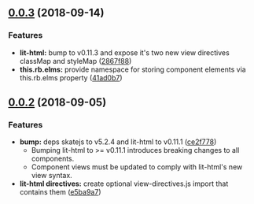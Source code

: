 ## [0.0.3](https://github.com/rapid-build-ui/rb-base/compare/v0.0.2...v0.0.3) (2018-09-14)


### Features

* **lit-html:** bump to v0.11.3 and expose it's two new view directives classMap and styleMap ([2867f88](https://github.com/rapid-build-ui/rb-base/commit/2867f88))
* **this.rb.elms:** provide namespace for storing component elements via this.rb.elms property ([41ad0b7](https://github.com/rapid-build-ui/rb-base/commit/41ad0b7))



## [0.0.2](https://github.com/rapid-build-ui/rb-base/compare/v0.0.1...v0.0.2) (2018-09-05)


### Features

* **bump:** deps skatejs to v5.2.4 and lit-html to v0.11.1 ([ce2f778](https://github.com/rapid-build-ui/rb-base/commit/ce2f778))
	* Bumping lit-html to >= v0.11.1 introduces breaking changes to all components.
	* Component views must be updated to comply with lit-html's new view syntax.
* **lit-html directives:** create optional view-directives.js import that contains them ([e5ba9a7](https://github.com/rapid-build-ui/rb-base/commit/e5ba9a7))




